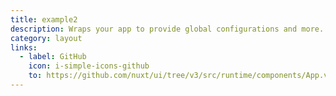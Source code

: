 ```yaml
---
title: example2
description: Wraps your app to provide global configurations and more.
category: layout
links:
  - label: GitHub
    icon: i-simple-icons-github
    to: https://github.com/nuxt/ui/tree/v3/src/runtime/components/App.vue
---
```

